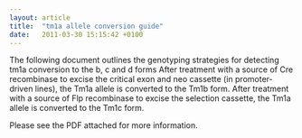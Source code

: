 ```yaml
---
layout: article
title:  "tm1a allele conversion guide"
date:   2011-03-30 15:15:42 +0100
---
```


The following document outlines the genotyping strategies for detecting tm1a conversion to the b, c and d forms
After treatment with a source of Cre recombinase to excise the critical exon and neo cassette (in promoter-driven lines),  the Tm1a allele is converted to the Tm1b form. After treatment with a source of Flp recombinase to excise the selection cassette,  the Tm1a allele is converted to the Tm1c form. 

Please see the PDF attached for more information.